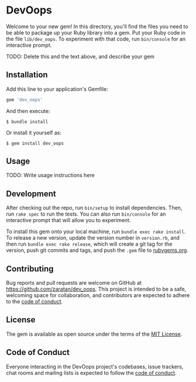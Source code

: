# DevOops

Welcome to your new gem! In this directory, you'll find the files you need to be able to package up your Ruby library into a gem. Put your Ruby code in the file `lib/dev_oops`. To experiment with that code, run `bin/console` for an interactive prompt.

TODO: Delete this and the text above, and describe your gem

## Installation

Add this line to your application's Gemfile:

```ruby
gem 'dev_oops'
```

And then execute:

    $ bundle install

Or install it yourself as:

    $ gem install dev_oops

## Usage

TODO: Write usage instructions here

## Development

After checking out the repo, run `bin/setup` to install dependencies. Then, run `rake spec` to run the tests. You can also run `bin/console` for an interactive prompt that will allow you to experiment.

To install this gem onto your local machine, run `bundle exec rake install`. To release a new version, update the version number in `version.rb`, and then run `bundle exec rake release`, which will create a git tag for the version, push git commits and tags, and push the `.gem` file to [rubygems.org](https://rubygems.org).

## Contributing

Bug reports and pull requests are welcome on GitHub at https://github.com/zaratan/dev_oops. This project is intended to be a safe, welcoming space for collaboration, and contributors are expected to adhere to the [code of conduct](https://github.com/zaratan/dev_oops/blob/master/CODE_OF_CONDUCT.md).


## License

The gem is available as open source under the terms of the [MIT License](https://opensource.org/licenses/MIT).

## Code of Conduct

Everyone interacting in the DevOops project's codebases, issue trackers, chat rooms and mailing lists is expected to follow the [code of conduct](https://github.com/zaratan/dev_oops/blob/master/CODE_OF_CONDUCT.md).
